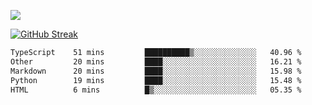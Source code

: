 ![](http://github-profile-summary-cards.vercel.app/api/cards/profile-details?username=sivori&theme=nightowl)

[![GitHub Streak](https://github-readme-streak-stats-murex-one.vercel.app?user=sivori&theme=nightowl&hide_border=true&card_width=700&card_height=200&ring=EBE011&fire=EB9B1B)](https://git.io/streak-stats)

<!--START_SECTION:waka-->

```txt
TypeScript    51 mins         ██████████▒░░░░░░░░░░░░░░   40.96 %
Other         20 mins         ████░░░░░░░░░░░░░░░░░░░░░   16.21 %
Markdown      20 mins         ████░░░░░░░░░░░░░░░░░░░░░   15.98 %
Python        19 mins         ████░░░░░░░░░░░░░░░░░░░░░   15.48 %
HTML          6 mins          █▒░░░░░░░░░░░░░░░░░░░░░░░   05.35 %
```

<!--END_SECTION:waka-->

